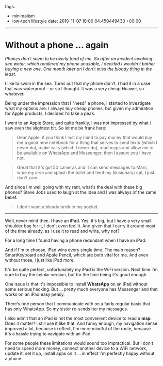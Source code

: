 tags:
- minimalism
- low-tech lifestyle
date: 2019-11-07 18:00:04.450449430 +00:00

---

# Without a phone ... again

_Phones don't seem to be overly fond of me. So after an incident involving sea water, which rendered my phone unusable, I decided I wouldn't bother buying a new one. One month later an I don't miss the bloody thing in the least._

I like to swim in the sea. Turns out that my phone didn't. I had it in a case that was waterproof – or so I thought. It was a very cheap Huawei, so whatever.

Being under the impression that I "need" a phone, I started to investigate what my options are. I always buy cheap phones, but given my admiration for Apple products, I decided I'd take a peak.

I went to an Apple Store, and quite frankly, I was not impressed by what I saw even the slightest bit. So let me be frank here:

> Dear Apple, if you think I lost my mind to pay money that would buy me a good new notebook for a thing that serves to send texts (which I never do), make calls (which I never do), read maps and allow me to be available on WhatsApp and Messenger, then I assure you I have not.

> Great that it's got 50 cameras and it can send messages to Mars, wipe my arse and splash the toilet and feed my (ilusionary) cat, I just don't care.

And since I'm well going with my rant, what's the deal with these big phones? Steve Jobs used to laugh at the idea and I was always of the same belief.

> I don't want a bloody brick in my pocket.

---

Well, never mind then. I have an iPad. Yes, it's big, but I have a very small shoulder bag for it, I don't even feel it. And given that I carry it around most of the time already, as I use it to read and write, why not?

For a long time I found having a phone redundant when I have an iPad.

And if I'm to choose, iPad wins every single time. The main reason? SmartKeyboard and Apple Pencil, which are both vital for me. And even without those, I just like iPad more.

It'd be quite perfect, unfortunately my iPad is the WiFi version. Next time I'm sure to buy the celular version, but for the time being it's good enough. 

One issue is that it's impossible to install **WhatsApp** on an iPad without some serious hacking. But ... pretty much everyone has Messenger and that works on an iPad easy peasy.

There's one person that I communicate with on a fairly regular basis that has only WhatsApp. So my sister re-sends her my messages.

I also admit that an iPad is not the most convenient device to read a **map**. Does it matter? I still use it like that. And funny enough, my navigation sense improved a lot, because in effect, I'm more mindful of the route, because it's a hassle trying to navigate with an iPad.

For some people these limitations would sound too impractical. But I don't need to spend more money, connect another device to a WiFi network, update it, set it up, install apps on it ... in effect I'm perfectly happy without a phone.